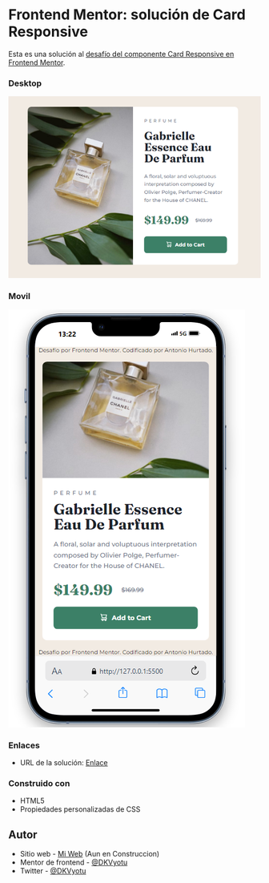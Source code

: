# Frontend Mentor: solución de Card Responsive

Esta es una solución al [desafío del componente Card Responsive en Frontend Mentor](https://www.frontendmentor.io/challenges/recipe-page-KiTsR8QQKm).

### Desktop

![Captura de Escritorio](./design/Escritorio.png)

### Movil

![Captura de Movil](./design/Movil.png)


### Enlaces

- URL de la solución: [Enlace](https://dkvyotu.github.io/FrontendMentor-N-5/)

### Construido con

- HTML5
- Propiedades personalizadas de CSS  


## Autor

- Sitio web - [Mi Web](https://codedevweb.com/) (Aun en Construccion)
- Mentor de frontend - [@DKVyotu](https://www.frontendmentor.io/profile/DKVyotu)
- Twitter - [@DKVyotu](https://x.com/DKVyotu)

